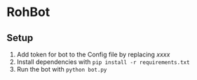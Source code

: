 # RohBot

## Setup
1. Add token for bot to the Config file by replacing *xxxx*
2. Install dependencies with `pip install -r requirements.txt`
3. Run the bot with `python bot.py`